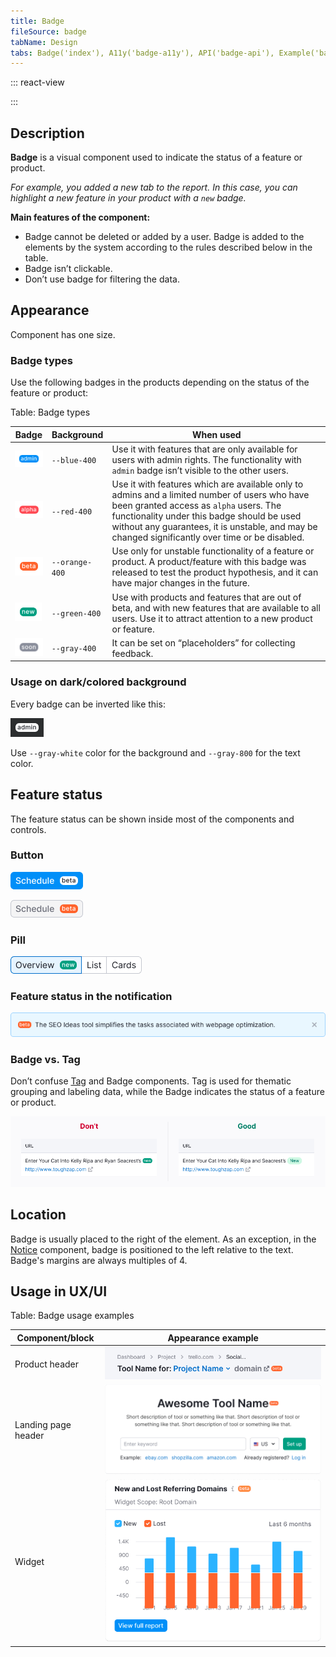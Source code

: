 ```yaml
---
title: Badge
fileSource: badge
tabName: Design
tabs: Badge('index'), A11y('badge-a11y'), API('badge-api'), Example('badge-code'), Changelog('badge-changelog')
---
```


::: react-view

<script lang="tsx">
import React from 'react';
import PlaygroundGeneration from '@components/PlaygroundGeneration';
import Badge from '@semcore/ui/badge';

const Preview = (preview) => {
  const { select, radio, text } = preview('Badge');

  const color = radio({
    key: 'color',
    defaultValue: 'white',
    label: 'Color',
    options: ['white', 'gray-800'],
  });

  const bg = select({
    key: 'bg',
    defaultValue: 'gray-400',
    label: 'Background',
    options: ['gray-400', 'blue-400', 'red-400', 'orange-400', 'green-400', 'white'],
  });

  const child = text({
    key: 'children',
    defaultValue: 'soon',
    label: 'Text',
  });

  return (
    <Badge bg={bg} color={color}>
      {child}
    </Badge>
  );
};

const App = PlaygroundGeneration(Preview);
</script>

:::

## Description

**Badge** is a visual component used to indicate the status of a feature or product.

_For example, you added a new tab to the report. In this case, you can highlight a new feature in your product with a `new` badge._

**Main features of the component:**

- Badge cannot be deleted or added by a user. Badge is added to the elements by the system according to the rules described below in the table.
- Badge isn’t clickable.
- Don’t use badge for filtering the data.

## Appearance

Component has one size.

### Badge types

Use the following badges in the products depending on the status of the feature or product:

Table: Badge types

| Badge                      | Background     | When used                                                                                                                                                                                                                                                                                 |
| -------------------------- | -------------- | ----------------------------------------------------------------------------------------------------------------------------------------------------------------------------------------------------------------------------------------------------------------------------------------- |
| ![](static/admin.png) | `--blue-400`   | Use it with features that are only available for users with admin rights. The functionality with `admin` badge isn’t visible to the other users.                                                                                                                                         |
| ![](static/alpha.png) | `--red-400`    | Use it with features which are available only to admins and a limited number of users who have been granted access as `alpha` users. The functionality under this badge should be used without any guarantees, it is unstable, and may be changed significantly over time or be disabled. |
| ![](static/beta.png)   | `--orange-400` | Use only for unstable functionality of a feature or product. A product/feature with this badge was released to test the product hypothesis, and it can have major changes in the future.                                                                                                  |
| ![](static/new.png)     | `--green-400`  | Use with products and features that are out of beta, and with new features that are available to all users. Use it to attract attention to a new product or feature.                                                                                                                      |
| ![](static/soon.png)   | `--gray-400`   | It can be set on “placeholders” for collecting feedback.                                                                                                                                                                                                                                  |

### Usage on dark/colored background

Every badge can be inverted like this:

![](static/inverted.png)

Use `--gray-white` color for the background and `--gray-800` for the text color.

## Feature status

The feature status can be shown inside most of the components and controls.

### Button

![](static/button_primary.png)

![](static/button_secondary.png)

### Pill

![](static/pills.png)

### Feature status in the notification

![](static/notice.png)

### Badge vs. Tag

Don’t confuse [Tag](/components/tag) and Badge components. Tag is used for thematic grouping and labeling data, while the Badge indicates the status of a feature or product.

![](static/table-yes-no.png)

## Location

Badge is usually placed to the right of the element. As an exception, in the [Notice](/components/notice/) component, badge is positioned to the left relative to the text. Badge's margins are always multiples of 4.

## Usage in UX/UI

Table: Badge usage examples

| Component/block     | Appearance example                        |
| ------------------- | ----------------------------------------- |
| Product header      | ![](static/product-head.png) |
| Landing page header | ![](static/landing-header.png) |
| Widget              | ![](static/widget.png)              |

